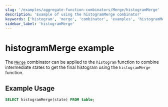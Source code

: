 ```yaml
---
slug: '/examples/aggregate-function-combinators/Merge/histogramMerge'
description: 'Example of using the histogramMerge combinator'
keywords: ['histogram', 'merge', 'combinator', 'examples', 'histogramMerge']
sidebar_label: 'histogramMerge'
---
```


# histogramMerge example

The [`Merge`](/sql-reference/aggregate-functions/combinators#-merge) combinator can be applied to the `histogram` function to combine intermediate states to get the final histogram using the `histogramMerge` function.

## Example Usage

```sql
SELECT histogramMerge(state) FROM table;
``` 